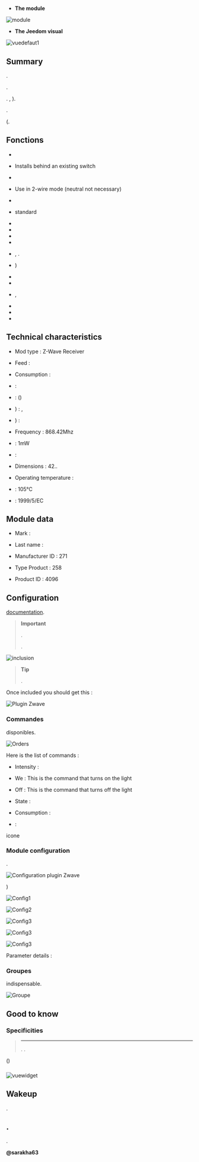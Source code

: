 # 

-   **The module**

![module](images/fibaro.fgd212/module.jpg)

-   **The Jeedom visual**

![vuedefaut1](images/fibaro.fgd212/vuedefaut1.jpg)

Summary 
------



.



.





. ,
).



. 

(.

Fonctions
---------

-   

-   Installs behind an existing switch

-   

-   Use in 2-wire mode (neutral not necessary)

-   

-   
    standard

-   

-   

-   

-   

-   ,
    .

-   )

-   
    

-   

-   ,
    

-   

-   

-   

Technical characteristics
---------------------------

-   Mod type : Z-Wave Receiver

-   Feed : 

-   Consumption : 

-    : 

-    : 
    ()

-   ) : ,
    

-   ) : 

-   Frequency : 868.42Mhz

-    : 1mW

-    : 

-   Dimensions : 42..

-   Operating temperature : 

-    : 105°C

-    : 
    1999/5/EC

Module data
-----------------

-   Mark : 

-   Last name : 

-   Manufacturer ID : 271

-   Type Product : 258

-   Product ID : 4096

Configuration
-------------



[documentation](https://doc.jeedom.com/en_US/plugins/automation%20protocol/openzwave/).

> **Important**
>
> 
> . 
> 
> .

![inclusion](images/fibaro.fgd212/inclusion.jpg)

> **Tip**
>
> 
> 
> .

Once included you should get this :

![Plugin Zwave](images/fibaro.fgd212/information.jpg)

### Commandes


disponibles.

![Orders](images/fibaro.fgd212/commandes.jpg)

Here is the list of commands :

-   Intensity : 
    

-   We : This is the command that turns on the light

-   Off : This is the command that turns off the light

-   State : 
    

-   Consumption : 
    

-    : 
    


icone

### Module configuration



.

![Configuration plugin Zwave](images/plugin/bouton_configuration.jpg)


)

![Config1](images/fibaro.fgd212/config1.jpg)

![Config2](images/fibaro.fgd212/config2.jpg)

![Config3](images/fibaro.fgd212/config3.jpg)

![Config3](images/fibaro.fgd212/config4.jpg)

![Config3](images/fibaro.fgd212/config5.jpg)

Parameter details :



### Groupes


indispensable.

![Groupe](images/fibaro.fgd212/groupe.jpg)

Good to know
------------

### Specificities

> ****
>
> 
> . 
> .



()

### 

![vuewidget](images/fibaro.fgd212/vuewidget.jpg)

Wakeup
------

.

.
------


.


**@sarakha63**
